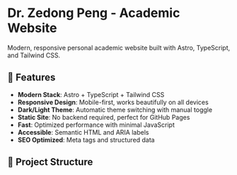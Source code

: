 # Dr. Zedong Peng - Academic Website

Modern, responsive personal academic website built with Astro, TypeScript, and Tailwind CSS.

## 🚀 Features

- **Modern Stack**: Astro + TypeScript + Tailwind CSS
- **Responsive Design**: Mobile-first, works beautifully on all devices
- **Dark/Light Theme**: Automatic theme switching with manual toggle
- **Static Site**: No backend required, perfect for GitHub Pages
- **Fast**: Optimized performance with minimal JavaScript
- **Accessible**: Semantic HTML and ARIA labels
- **SEO Optimized**: Meta tags and structured data

## 📁 Project Structure

